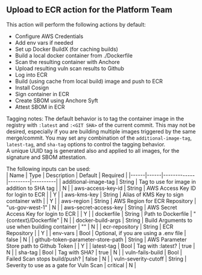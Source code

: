 ## Upload to ECR action for the Platform Team

This action will perform the following actions by default:
- Configure AWS Credentials
- Add env vars if needed
- Set up Docker BuildX (for caching builds)
- Build a local docker container from ./Dockerfile 
- Scan the resulting container with Anchore
- Upload resulting vuln scan results to Github
- Log into ECR
- Build (using cache from local build) image and push to ECR
- Install Cosign
- Sign container in ECR
- Create SBOM using Anchore Syft
- Attest SBOM in ECR

Tagging notes:
The default behavior is to tag the container image in the registry with `:latest` and `:<GIT SHA>` of the current commit. This may not be desired, especially if you are building multiple images triggered by the same merge/commit. You may set any combination of the `additional-image-tag`, `latest-tag`, and `sha-tag` options to control the tagging behavior.  
A unique UUID tag is generated also and applied to all images, for the signature and SBOM attestation.  

The following inputs can be used:  
| Name | Type | Description | Default | Required |
|------|------|-------------|---------|----------|
| additional-image-tag | String | Tag to use for image in addition to SHA tag | | N |
| aws-access-key-id | String | AWS Access Key ID for login to ECR | | Y |
| aws-kms-key | String | Alias of KMS Key to sign container with | | Y |
| aws-region | String | AWS Region for ECR Repository | "us-gov-west-1" | N |
| aws-secret-access-key | String | AWS Secret Access Key for login to ECR | | Y |
| dockerfile | String | Path to Dockerfile | "{context}/Dockerfile" | N |
| docker-build-args | String | Build Arguments to use when building container | "" | N |
| ecr-repository | String | ECR Repository | | Y |
| env-vars | Bool | Optional, if you are using a .env file | false | N |
| github-token-parameter-store-path | String | AWS Parameter Store path to Github Token | | Y |
| latest-tag | Bool | Tag with :latest? | true | N |
| sha-tag | Bool | Tag with SHA? | true | N |
| vuln-fails-build | Bool | Failed Scan stops build/push? | false | N |
| vuln-severity-cutoff | String | Severity to use as a gate for Vuln Scan | critical | N |
